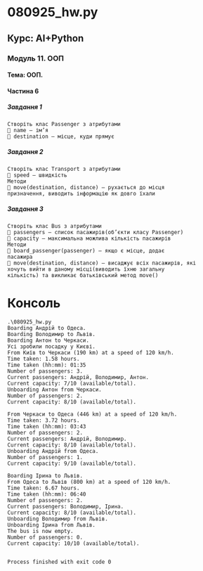 # 080925_hw.py

## Курс: AI+Python 
### Модуль 11. ООП 
#### Тема: ООП.
#### Частина 6
#####  Завдання 1 
    Створіть клас Passenger з атрибутами 
     name – ім’я 
     destination – місце, куди прямує 
#####  Завдання 2 
    Створіть клас Transport з атрибутами 
     speed – швидкість 
    Методи 
     move(destination, distance) – рухається до місця 
    призначення, виводить інформацію як довго їхали 
#####  Завдання 3 
    Створіть клас Bus з атрибутами 
     passengers – список пасажирів(об’єкти класу Passenger) 
     capacity – максимальна можлива кількість пасажирів 
    Методи 
     board_passenger(passenger) – якщо є місце, додає 
    пасажира 
     move(destination, distance) – висаджує всіх пасажирів, які 
    хочуть вийти в даному місці(виводить їхню загальну 
    кількість) та викликає батьківський метод move()

# Консоль
    .\080925_hw.py 
    Boarding Андрій to Одеса.
    Boarding Володимир to Львів.
    Boarding Антон to Черкаси.
    Усі зробили посадку у Києві.
    From Київ to Черкаси (190 km) at a speed of 120 km/h.
    Time taken: 1.58 hours.
    Time taken (hh:mm): 01:35
    Number of passengers: 3.
    Current passengers: Андрій, Володимир, Антон.
    Current capacity: 7/10 (available/total).
    Unboarding Антон from Черкаси.
    Number of passengers: 2.
    Current capacity: 8/10 (available/total).
    
    From Черкаси to Одеса (446 km) at a speed of 120 km/h.
    Time taken: 3.72 hours.
    Time taken (hh:mm): 03:43
    Number of passengers: 2.
    Current passengers: Андрій, Володимир.
    Current capacity: 8/10 (available/total).
    Unboarding Андрій from Одеса.
    Number of passengers: 1.
    Current capacity: 9/10 (available/total).
    
    Boarding Ірина to Львів.
    From Одеса to Львів (800 km) at a speed of 120 km/h.
    Time taken: 6.67 hours.
    Time taken (hh:mm): 06:40
    Number of passengers: 2.
    Current passengers: Володимир, Ірина.
    Current capacity: 8/10 (available/total).
    Unboarding Володимир from Львів.
    Unboarding Ірина from Львів.
    The bus is now empty.
    Number of passengers: 0.
    Current capacity: 10/10 (available/total).
    
    
    Process finished with exit code 0

